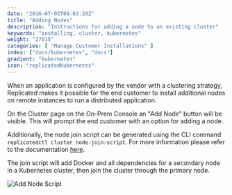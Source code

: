```yaml
---
date: "2016-07-03T04:02:20Z"
title: "Adding Nodes"
description: "Instructions for adding a node to an existing cluster"
keywords: "installing, cluster, kubernetes"
weight: "27015"
categories: [ "Manage Customer Installations" ]
index: ["docs/kubernetes", "docs"]
gradient: "kubernetes"
icon: "replicatedKubernetes"
---
```


When an application is configured by the vendor with a clustering strategy, Replicated makes it possible for the end customer to install additional nodes on remote instances to run a distributed application.

On the Cluster page on the On-Prem Console an "Add Node" button will be visible. This will prompt the end customer with an option for adding a node.

Additionally, the node join script can be generated using the CLI command `replicatedctl cluster node-join-script`. For more information please refer to the documentation [here](https://help.replicated.com/api/replicatedctl/replicatedctl_cluster_node-join-script/).

The join script will add Docker and all dependencies for a secondary node in a Kubernetes cluster, then join the cluster through the primary node.

![Add Node Script](/images/post-screens/add-node-k8s.png)
